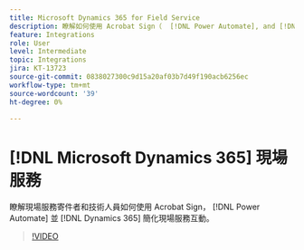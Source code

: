 ```yaml
---
title: Microsoft Dynamics 365 for Field Service
description: 瞭解如何使用 Acrobat Sign（  [!DNL Power Automate], and [!DNL Microsoft Dynamics 365]  適用于現場服務） 簡化客戶的現場互動
feature: Integrations
role: User
level: Intermediate
topic: Integrations
jira: KT-13723
source-git-commit: 0838027300c9d15a20af03b7d49f190acb6256ec
workflow-type: tm+mt
source-wordcount: '39'
ht-degree: 0%

---
```


# [!DNL Microsoft Dynamics 365] 現場服務

瞭解現場服務寄件者和技術人員如何使用 Acrobat Sign， [!DNL Power Automate] 並 [!DNL Dynamics 365] 簡化現場服務互動。

>[!VIDEO](https://video.tv.adobe.com/v/3423205?quality=12&learn=on&hidetitle=true)
